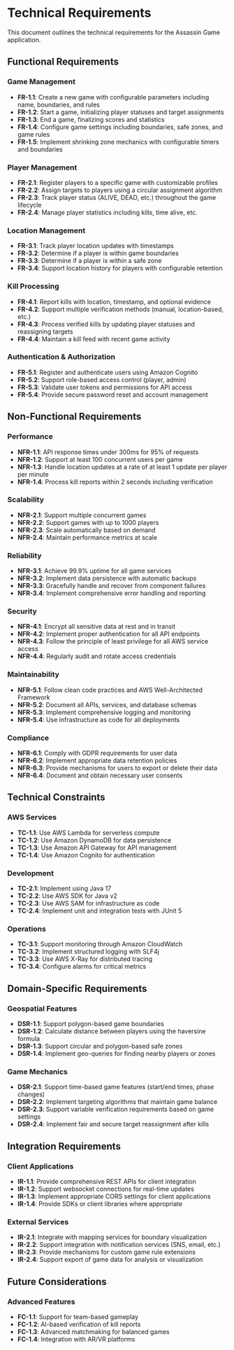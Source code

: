 # Technical Requirements

This document outlines the technical requirements for the Assassin Game application.

## Functional Requirements

### Game Management
- **FR-1.1**: Create a new game with configurable parameters including name, boundaries, and rules
- **FR-1.2**: Start a game, initializing player statuses and target assignments
- **FR-1.3**: End a game, finalizing scores and statistics
- **FR-1.4**: Configure game settings including boundaries, safe zones, and game rules
- **FR-1.5**: Implement shrinking zone mechanics with configurable timers and boundaries

### Player Management
- **FR-2.1**: Register players to a specific game with customizable profiles
- **FR-2.2**: Assign targets to players using a circular assignment algorithm
- **FR-2.3**: Track player status (ALIVE, DEAD, etc.) throughout the game lifecycle
- **FR-2.4**: Manage player statistics including kills, time alive, etc.

### Location Management
- **FR-3.1**: Track player location updates with timestamps
- **FR-3.2**: Determine if a player is within game boundaries
- **FR-3.3**: Determine if a player is within a safe zone
- **FR-3.4**: Support location history for players with configurable retention

### Kill Processing
- **FR-4.1**: Report kills with location, timestamp, and optional evidence
- **FR-4.2**: Support multiple verification methods (manual, location-based, etc.)
- **FR-4.3**: Process verified kills by updating player statuses and reassigning targets
- **FR-4.4**: Maintain a kill feed with recent game activity

### Authentication & Authorization
- **FR-5.1**: Register and authenticate users using Amazon Cognito
- **FR-5.2**: Support role-based access control (player, admin)
- **FR-5.3**: Validate user tokens and permissions for API access
- **FR-5.4**: Provide secure password reset and account management

## Non-Functional Requirements

### Performance
- **NFR-1.1**: API response times under 300ms for 95% of requests
- **NFR-1.2**: Support at least 100 concurrent users per game
- **NFR-1.3**: Handle location updates at a rate of at least 1 update per player per minute
- **NFR-1.4**: Process kill reports within 2 seconds including verification

### Scalability
- **NFR-2.1**: Support multiple concurrent games
- **NFR-2.2**: Support games with up to 1000 players
- **NFR-2.3**: Scale automatically based on demand
- **NFR-2.4**: Maintain performance metrics at scale

### Reliability
- **NFR-3.1**: Achieve 99.9% uptime for all game services
- **NFR-3.2**: Implement data persistence with automatic backups
- **NFR-3.3**: Gracefully handle and recover from component failures
- **NFR-3.4**: Implement comprehensive error handling and reporting

### Security
- **NFR-4.1**: Encrypt all sensitive data at rest and in transit
- **NFR-4.2**: Implement proper authentication for all API endpoints
- **NFR-4.3**: Follow the principle of least privilege for all AWS service access
- **NFR-4.4**: Regularly audit and rotate access credentials

### Maintainability
- **NFR-5.1**: Follow clean code practices and AWS Well-Architected Framework
- **NFR-5.2**: Document all APIs, services, and database schemas
- **NFR-5.3**: Implement comprehensive logging and monitoring
- **NFR-5.4**: Use infrastructure as code for all deployments

### Compliance
- **NFR-6.1**: Comply with GDPR requirements for user data
- **NFR-6.2**: Implement appropriate data retention policies
- **NFR-6.3**: Provide mechanisms for users to export or delete their data
- **NFR-6.4**: Document and obtain necessary user consents

## Technical Constraints

### AWS Services
- **TC-1.1**: Use AWS Lambda for serverless compute
- **TC-1.2**: Use Amazon DynamoDB for data persistence
- **TC-1.3**: Use Amazon API Gateway for API management
- **TC-1.4**: Use Amazon Cognito for authentication

### Development
- **TC-2.1**: Implement using Java 17
- **TC-2.2**: Use AWS SDK for Java v2
- **TC-2.3**: Use AWS SAM for infrastructure as code
- **TC-2.4**: Implement unit and integration tests with JUnit 5

### Operations
- **TC-3.1**: Support monitoring through Amazon CloudWatch
- **TC-3.2**: Implement structured logging with SLF4j
- **TC-3.3**: Use AWS X-Ray for distributed tracing
- **TC-3.4**: Configure alarms for critical metrics

## Domain-Specific Requirements

### Geospatial Features
- **DSR-1.1**: Support polygon-based game boundaries
- **DSR-1.2**: Calculate distance between players using the haversine formula
- **DSR-1.3**: Support circular and polygon-based safe zones
- **DSR-1.4**: Implement geo-queries for finding nearby players or zones

### Game Mechanics
- **DSR-2.1**: Support time-based game features (start/end times, phase changes)
- **DSR-2.2**: Implement targeting algorithms that maintain game balance
- **DSR-2.3**: Support variable verification requirements based on game settings
- **DSR-2.4**: Implement fair and secure target reassignment after kills

## Integration Requirements

### Client Applications
- **IR-1.1**: Provide comprehensive REST APIs for client integration
- **IR-1.2**: Support websocket connections for real-time updates
- **IR-1.3**: Implement appropriate CORS settings for client applications
- **IR-1.4**: Provide SDKs or client libraries where appropriate

### External Services
- **IR-2.1**: Integrate with mapping services for boundary visualization
- **IR-2.2**: Support integration with notification services (SNS, email, etc.)
- **IR-2.3**: Provide mechanisms for custom game rule extensions
- **IR-2.4**: Support export of game data for analysis or visualization

## Future Considerations

### Advanced Features
- **FC-1.1**: Support for team-based gameplay
- **FC-1.2**: AI-based verification of kill reports
- **FC-1.3**: Advanced matchmaking for balanced games
- **FC-1.4**: Integration with AR/VR platforms 